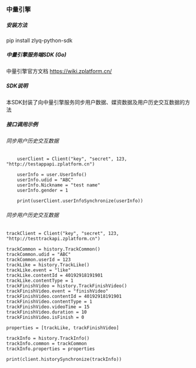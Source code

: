 ### 中量引擎

##### 安装方法
pip install zlyq-python-sdk

##### 中量引擎服务端SDK (Go)
中量引擎官方文档
https://wiki.zplatform.cn/

##### SDK说明
本SDK封装了向中量引擎服务同步用户数据、媒资数据及用户历史交互数据的方法

##### 接口调用示例
###### 同步用户历史交互数据
```
    userClient = Client("key", "secret", 123, "http://testappapi.zplatform.cn")

    userInfo = user.UserInfo()
    userInfo.udid = "ABC"
    userInfo.Nickname = "test name"
    userInfo.gender = 1

    print(userClient.userInfoSynchronize(userInfo))
```

###### 同步用户历史交互数据
```
trackClient = Client("key", "secret", 123, "http://testtrackapi.zplatform.cn")

trackCommon = history.TrackCommon()
trackCommon.udid = "ABC"
trackCommon.userId = 123
trackLike = history.TrackLike()
trackLike.event = "like"
trackLike.contentId = 40192918191901
trackLike.contentType = 1
trackFinishVideo = history.TrackFinishVideo()
trackFinishVideo.event = "finishVideo"
trackFinishVideo.contentId = 40192918191901
trackFinishVideo.contentType = 1
trackFinishVideo.videoTime = 15
trackFinishVideo.duration = 10
trackFinishVideo.isFinish = 0

properties = [trackLike, trackFinishVideo]

trackInfo = history.TrackInfo()
trackInfo.common = trackCommon
trackInfo.properties = properties

print(client.historySynchronize(trackInfo))
```

